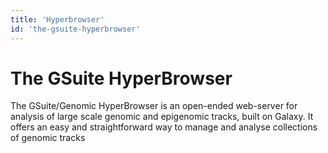 ```yaml
---
title: 'Hyperbrowser'
id: 'the-gsuite-hyperbrowser'
---
```

# The GSuite HyperBrowser
The GSuite/Genomic HyperBrowser is an open-ended web-server for analysis of large scale genomic and epigenomic tracks, built on Galaxy. It offers an easy and straightforward way to manage and analyse collections of genomic tracks
